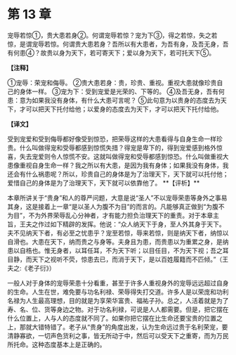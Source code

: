 # 第 13 章

宠辱若惊①，贵大患若身②。何谓宠辱若惊？宠为下③，得之若惊，失之若惊，是谓宠辱若惊。何谓贵大患若身？吾所以有大患者，为吾有身，及吾无身，吾有何患④？故贵以身为天下，若可寄天下；爱以身为天下，若可托天下⑤。

**【注释】**

①宠辱：荣宠和侮辱。
②贵大患若身：贵，珍贵、重视。重视大患就像珍贵自己的身体一样。
③宠为下：受到宠爱是光荣的、下等的。
④及吾无身，吾有何患：意为如果我没有身体，有什么大患可言呢？
⑤此句意为以贵身的态度去为天下，才可以把天下托付给他；以爱身的态度去为天下，才可以把天下托付给他。

**【译文】**

受到宠爱和受到侮辱都好像受到惊恐，把荣辱这样的大患看得与自身生命一样珍贵。什么叫做得宠和受辱都感到惊慌失措？得宠是卑下的，得到宠爱感到格外惊喜，失去宠爱则令人惊慌不安。这就叫做得宠和受辱都感到惊恐。什么叫做重视大患像重视自身生命一样？我之所以有大患，是因为我有身体；如果我没有身体，我还会有什么祸患呢？所以，珍贵自己的身体是为了治理天下，天下就可以托付他；爱惜自己的身体是为了治理天下，天下就可以依靠他了。
\**【评析】**

本章所讲关于“贵身”和人的尊严问题，大意是说“圣人”不以宠辱荣患等身外之事易其身，这是接着上一章“是以圣人为腹不为目”的而言的。凡能够真正做到“为腹不为目”，不为外界荣辱乱心分神者，才有能力担负治理天下的重责。对于本章主旨，王夫之作过如下精辟的发挥。他说：“众人纳天下于身，至人外其身于天下。夫不见纳天下者，有必至之忧患乎？宠至若惊，辱来若惊，则是纳天下者，纳惊以自滑也。大患在天下，纳而贵之与身等。夫身且为患，而贵患以为重累之身，是纳患以自梏也。惟无身者，以耳任耳，不为天下听；以目任目，不为天下视；吾之耳目静，而天下之视听不荧，惊患去已，而消于天下，是以百姓履籍而不匹倾。”（王夫之:《老子衍》）

一般人对于身体的宠辱荣患十分看重，甚至于许多人重视身外的宠辱远远超过自身的生命。人生在世，难免要与功名利禄、荣辱得失打交道。许多人是以荣庞和功利名禄为人生最高理想，目的就是为享荣华富贵、福祐子孙。总之，人活着就是为了寿、名、位、货等身边之物。对于功名利禄，可说是人人都需要。但是，把它摆在什么位置上，人与人的态度就不同了。如果你把它摆在比生命还要宝贵的位置之上，那就大错特错了。老子从“贵身”的角度出发，认为生命远过贵于名利荣宠，要清静寡欲，一切声色货利之事，皆无所动于中，然后可以受天下之重寄，而为万民所托命。这种态度基本上是正确的。

